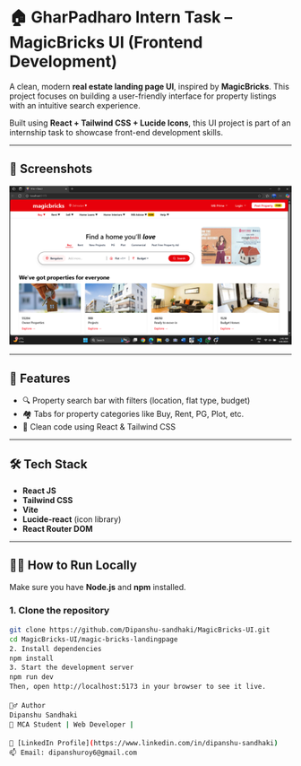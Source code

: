 # 🏠 GharPadharo Intern Task – MagicBricks UI (Frontend Development)

A clean, modern **real estate landing page UI**, inspired by **MagicBricks**. This project focuses on building a user-friendly interface for property listings with an intuitive search experience.

Built using **React + Tailwind CSS + Lucide Icons**, this UI project is part of an internship task to showcase front-end development skills.

---

## 📸 Screenshots

![Home Page Screenshot](screenshot/homepage.png)

---

## 🚀 Features

- 🔍 Property search bar with filters (location, flat type, budget)
- 🏘️ Tabs for property categories like Buy, Rent, PG, Plot, etc.
- 🎯 Clean code using React & Tailwind CSS

---

## 🛠️ Tech Stack

- **React JS**  
- **Tailwind CSS**  
- **Vite**  
- **Lucide-react** (icon library)  
- **React Router DOM**  

---

## 🧑‍💻 How to Run Locally

Make sure you have **Node.js** and **npm** installed.

### 1. Clone the repository

```bash
git clone https://github.com/Dipanshu-sandhaki/MagicBricks-UI.git
cd MagicBricks-UI/magic-bricks-landingpage
2. Install dependencies
npm install
3. Start the development server
npm run dev
Then, open http://localhost:5173 in your browser to see it live.

🙋‍♂️ Author
Dipanshu Sandhaki
💼 MCA Student | Web Developer | 

🔗 [LinkedIn Profile](https://www.linkedin.com/in/dipanshu-sandhaki) 
📫 Email: dipanshuroy6@gmail.com
